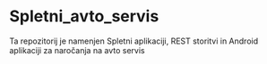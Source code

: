 # Spletni_avto_servis
Ta repozitorij je namenjen Spletni aplikaciji, REST storitvi in Android aplikaciji za naročanja na avto servis
